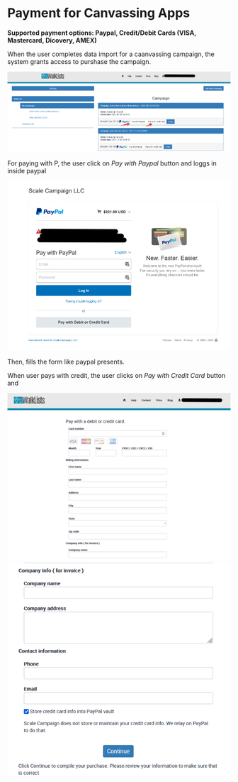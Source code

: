 # Payment for Canvassing Apps

**Supported payment options: Paypal, Credit/Debit Cards (VISA, Mastercard, Dicovery, AMEX)**

When the user completes data import for a caanvassing campaign, the system grants access to purshase the campaign.

![image0](../../../images/payment/file-upload-9.png)

For paying with P, the user click on *Pay with Paypal* button and loggs in inside paypal

![image1](../../../images/payment/pay-pal-1.png)

Then, fills the form like paypal presents.

When user pays with credit, the user clicks on *Pay with Credit Card* button and

![image2](../../../images/payment/pay-credit-card1.png)
![image3](../../../images/payment/pay-credit-card-2.png)













 











